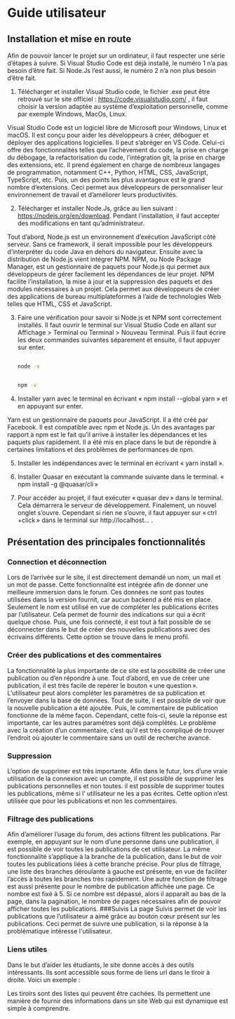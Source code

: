 # Guide utilisateur
## Installation et mise en route

Afin de pouvoir lancer le projet sur un ordinateur, il faut respecter une série d’étapes à suivre. Si Visual Studio Code est déjà installé, le numéro 1 n’a pas besoin d’être fait. Si Node.Js l’est aussi, le numéro 2 n’a non plus besoin d’être fait.

1.	Télécharger et installer Visual Studio code, le fichier .exe peut être retrouvé sur le site officiel : https://code.visualstudio.com/ , il faut choisir la version adaptée au système d’exploitation personnelle, comme par exemple Windows, MacOs, Linux.

Visual Studio Code est un logiciel libre de Microsoft pour Windows, Linux et macOS. Il est conçu pour aider les développeurs à créer, déboguer et déployer des applications logicielles. Il peut s’abréger en VS Code. Celui-ci offre des fonctionnalités telles que l’achèvement du code, la prise en charge du débogage, la refactorisation du code, l’intégration git, la prise en charge des extensions, etc. Il prend également en charge de nombreux langages de programmation, notamment C++, Python, HTML, CSS, JavaScript, TypeScript, etc. Puis, un des points les plus avantageux est le grand nombre d’extensions. Ceci permet aux développeurs de personnaliser leur environnement de travail et d’améliorer leurs productivités.

2.	Télécharger et installer Node.Js, grâce au lien suivant : https://nodejs.org/en/download.
Pendant l’installation, il faut accepter des modifications en tant qu’administrateur.

Tout d’abord, Node.js est un environnement d’exécution JavaScript côté serveur. Sans ce framework, il serait impossible pour les développeurs d’interpréter du code Java en dehors du navigateur. Ensuite avec la distribution de Node.js vient intégrer NPM. NPM, ou Node Package Manager, est un gestionnaire de paquets pour Node.js qui permet aux développeurs de gérer facilement les dépendances de leur projet. NPM facilite l’installation, la mise à jour et la suppression des paquets et des modules nécessaires à un projet. Cela permet aux développeurs de créer des applications de bureau multiplateformes à l’aide de technologies Web telles que HTML, CSS et JavaScript.

3.	Faire une vérification pour savoir si Node.js et NPM sont correctement installés. Il faut ouvrir le terminal sur Visual Studio Code en allant sur Affichage > Terminal ou Terminal > Nouveau Terminal. Puis il faut écrire les deux commandes suivantes séparement et ensuite, il faut appuyer sur enter. 
	```bash

	node -v

	```
	```bash

	npm -v

	```


4.	Installer yarn avec le terminal en écrivant « npm install --global yarn » et en appuyant sur enter.

Yarn est un gestionnaire de paquets pour JavaScript. Il a été créé par Facebook. Il est compatible avec npm et Node.js. Un des avantages par rapport à npm est le fait qu’il arrive à installer les dépendances et les paquets plus rapidement. Il a été mis en place dans le but de répondre à certaines limitations et des problèmes de performances de npm.


5.	Installer les indépendances avec le terminal en écrivant « yarn install ».


6.	Installer Quasar en exécutant la commande suivante dans le terminal. « npm install -g @quasar/cli »


7.	Pour accéder au projet, il faut exécuter « quasar dev » dans le terminal. Cela démarrera le serveur de développement. Finalement, un nouvel onglet s’ouvre. Cependant si rien ne s’ouvre, il faut appuyer sur « ctrl +click » dans le terminal sur http://localhost... .

## Présentation des principales fonctionnalités 
### Connection et déconnection
Lors de l’arrivée sur le site, il est directement demandé un nom, un mail et un mot de passe. Cette fonctionnalité est intégrée afin de donner une meilleure immersion dans le forum. Ces données ne sont pas toutes utilisées dans la version fournit, car aucun backend a été mis en place. Seulement le nom est utilisé en vue de compléter les publications écrites par l’utilisateur. Cela permet de fournir des indications sur qui a écrit quelque chose. Puis, une fois connecté, il est tout à fait possible de se déconnecter dans le but de créer des nouvelles publications avec des écrivains différents. Cette option se trouve dans le menu profil.
### Créer des publications et des commentaires
La fonctionnalité la plus importante de ce site est la possibilité de créer une publication ou d’en répondre à une. Tout d’abord, en vue de créer une publication, il est très facile de repérer le bouton « une question ». L’utilisateur peut alors compléter les paramètres de sa publication et l’envoyer dans la base de données. Tout de suite, il est possible de voir que la nouvelle publication a été ajoutée. Puis, le commentaire de publication fonctionne de la même façon. Cependant, cette fois-ci, seule la réponse est importante, car les autres paramètres sont déjà complétés. Le problème avec la création d’un commentaire, c’est qu’il est très compliqué de trouver l’endroit où ajouter le commentaire sans un outil de recherche avancé.
### Suppression
L’option de supprimer est très importante. Afin dans le futur, lors d’une vraie utilisation de la connexion avec un compte, il est possible de supprimer les publications personnelles et non toutes. il est possible de supprimer toutes les publications, même si l’ utilisateur ne les a pas écrites. Cette option n’est utilisée que pour les publications et non les commentaires. 
### Filtrage des publications
Afin d’améliorer l’usage du forum, des actions filtrent les publications. Par exemple, en appuyant sur le nom d’une personne dans une publication, il est possible de voir toutes les publications de cet utilisateur. La même fonctionnalité s’applique à la branche de la publication, dans le but de voir toutes les publications liées à cette branche précise. Pour plus de filtrage, une liste des branches déroulante à gauche est présente, en vue de faciliter l’accès à toutes les branches très rapidement. Une autre fonction de filtrage est aussi présente pour le nombre de publication affichée une page. Ce nombre est fixé à 5. Si ce nombre est dépassé, alors il apparaît au bas de la page, dans la pagination, le nombre de pages nécessaires afin de pouvoir afficher toutes les publications.
###Suivis
La page Suivis permet de voir les publications que l’utilisateur a aimé grâce au bouton cœur présent sur les publications. Ceci permet de suivre une publication, si la réponse à la problématique intéresse l'utilisateur.
### Liens utiles 
Dans le but d’aider les étudiants, le site donne accès à des outils intéressants. Ils sont accessible sous forme de liens url dans le tiroir à droite. Voici un exemple :
 
Les tiroirs sont des listes qui peuvent être cachées. Ils permettent une manière de fournir des informations dans un site Web qui est dynamique est simple à comprendre.
	


	
